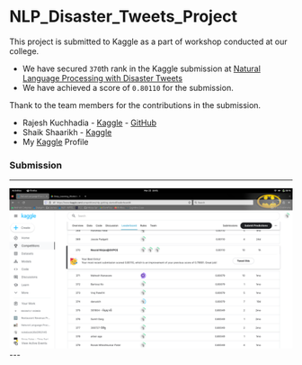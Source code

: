 # NLP_Disaster_Tweets_Project

This project is submitted to Kaggle as a part of workshop conducted at our college.
- We have secured `370`th rank in the Kaggle submission at [Natural Language Processing with Disaster Tweets](https://www.kaggle.com/competitions/nlp-getting-started/overview)
- We have achieved a score of `0.80110` for the submission.

Thank to the team members for the contributions in the submission.
- Rajesh Kuchhadia - [Kaggle](https://www.kaggle.com/rajeshkuchhadia) - [GitHub](https://github.com/Rajesh250822)
- Shaik Shaarikh - [Kaggle](https://www.kaggle.com/shaarikhshaik)
- My [Kaggle](https://www.kaggle.com/ajayrahulprasad) Profile

### Submission
---
<img src="/Images/Screenshot_20230325_160115.png" alt="Screenshot of rank 370 in kaggle submission">
---
